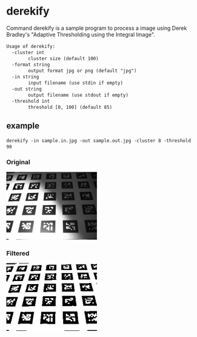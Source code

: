 derekify
======================================================================

Command derekify is a sample program to process a image using Derek Bradley's "Adaptive Thresholding using the Integral Image".

```
Usage of derekify:
  -cluster int
        cluster size (default 100)
  -format string
        output format jpg or png (default "jpg")
  -in string
        input filename (use stdin if empty)
  -out string
        output filename (use stdout if empty)
  -threshold int
        threshold [0, 100] (default 85)
```


example
----------------------------------------------------------------------

```
derekify -in sample.in.jpg -out sample.out.jpg -cluster 8 -threshold 90
```

### Original

![sample.in.jpg](sample.in.jpg)

### Filtered

![sample.out.jpg](sample.out.jpg)
